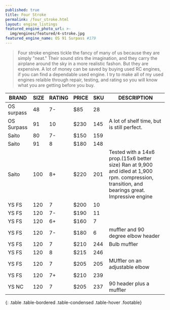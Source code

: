 ```yaml
---
published: true
title: Four Stroke
permalink: /four_stroke.html
layout: engine_listings
featured_engine_photo_url: >-
  img/engines/featured/4-stroke.jpg
featured_engine_name: OS 91 Surpass #179
---
```
















> Four stroke engines tickle the fancy of many of us because they are simply "neat." Their sound stirs the imagination, and they carry the airplane around the sky in a more realistic fashon.  But they are expensive.  A lot of money can be saved by buying used RC engines, if you can find a dependable used engine. I try to make all of my used engines relaible through repair, testing, and rating so you will know what you are getting before you buy.

BRAND             | SIZE  | RATING | PRICE | SKU   | DESCRIPTION
------------------|-------|--------|-------|-------|------------------
OS surpass        | 48    | 7-     | $85   | 28    | 
OS Surpass        | 91    | 10     | $230  | 145   | A lot of shelf time, but is still perfect. 
Saito             | 80    | 7-     | $150  | 159   |
Saito             | 91    | 8      | $180  | 148   | 
Saito             | 100   | 8+     | $220  | 201   | Tested with a 14x6 prop.(15x6 better size) Ran at 9,900 and idled at 1,900 rpm.  compression, transition, and bearings great.  Impressive engine 
YS FS             | 120   | 7      | $200  | 10    |
YS FS             | 120   | 7-     | $190  | 11    |
YS FS             | 120   | 6+     | $160  | 7     |    
YS FS             | 120   | 7-     | $180  | 6     | muffler and 90 degree elbow header
YS FS             | 120   | 7      | $210  | 244   | Bulb muffler
YS FS             | 120   | 8      | $215  | 246   |
YS FS             | 120   | 7      | $205  | 205   | MUffler on an adjustable elbow
YS FS             | 120   | 7+     | $210  | 239   | 
YS NC             | 120   | 7      | $205  | 237   | 90 header plus a muffler                                      
{: .table .table-bordered .table-condensed .table-hover .footable}
